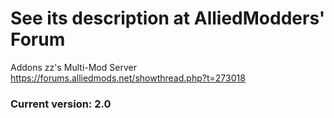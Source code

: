 # See its description at AlliedModders' Forum



Addons zz's Multi-Mod Server
https://forums.alliedmods.net/showthread.php?t=273018



### Current version: 2.0




